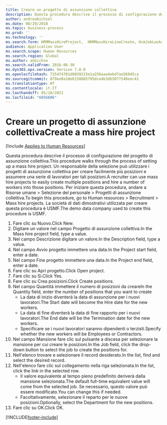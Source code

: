 ```yaml
---
title: Creare un progetto di assunzione collettiva
description: Questa procedura descrive il processo di configurazione del progetto di assunzione collettiva.
author: andreabichsel
ms.date: 08/29/2018
ms.topic: business-process
ms.prod: ''
ms.technology: ''
ms.search.form: HRMMassHireProject,  HRMMassHireLineCreate, HcmJobLookup, HcmPersonnelManagementWorkspace
audience: Application User
ms.search.scope: Human Resources
ms.search.region: Global
ms.author: anbichse
ms.search.validFrom: 2016-06-30
ms.dyn365.ops.version: Version 7.0.0
ms.openlocfilehash: 7254f4701d0839215e1a256aaa4ebd7ae56945ca
ms.sourcegitcommit: 879ee8a10e6158885795dce4b3db5077540eec41
ms.translationtype: HT
ms.contentlocale: it-IT
ms.lasthandoff: 05/18/2021
ms.locfileid: "6056806"
---
```

# <a name="create-a-mass-hire-project"></a><span data-ttu-id="22ab5-103">Creare un progetto di assunzione collettiva</span><span class="sxs-lookup"><span data-stu-id="22ab5-103">Create a mass hire project</span></span>

[!include [Applies to Human Resources](../includes/applies-to-hr.md)]



<span data-ttu-id="22ab5-104">Questa procedura descrive il processo di configurazione del progetto di assunzione collettiva.</span><span class="sxs-lookup"><span data-stu-id="22ab5-104">This procedure walks through the process of setting up a mass hire project.</span></span> <span data-ttu-id="22ab5-105">Un responsabile della selezione può utilizzare i progetti di assunzione collettiva per creare facilmente più posizioni e assumere una serie di lavoratori per tali posizioni.</span><span class="sxs-lookup"><span data-stu-id="22ab5-105">A recruiter can use mass hire projects to easily create multiple positions and hire a number of workers into those positions.</span></span> <span data-ttu-id="22ab5-106">Per iniziare questa procedura, andare a Risorse umane > Selezione del personale > Progetti di assunzione collettiva.</span><span class="sxs-lookup"><span data-stu-id="22ab5-106">To begin this procedure, go to Human resources > Recruitment > Mass hire projects.</span></span> <span data-ttu-id="22ab5-107">La società di dati dimostrativi utilizzata per creare questa procedura è USMF.</span><span class="sxs-lookup"><span data-stu-id="22ab5-107">The demo data company used to create this procedure is USMF.</span></span>

1. <span data-ttu-id="22ab5-108">Fare clic su Nuovo.</span><span class="sxs-lookup"><span data-stu-id="22ab5-108">Click New.</span></span>
2. <span data-ttu-id="22ab5-109">Digitare un valore nel campo Progetto di assunzione collettiva.</span><span class="sxs-lookup"><span data-stu-id="22ab5-109">In the Mass hire project field, type a value.</span></span>
3. <span data-ttu-id="22ab5-110">Nel campo Descrizione digitare un valore.</span><span class="sxs-lookup"><span data-stu-id="22ab5-110">In the Description field, type a value.</span></span>
4. <span data-ttu-id="22ab5-111">Nel campo Avvio progetto immettere una data.</span><span class="sxs-lookup"><span data-stu-id="22ab5-111">In the Project start field, enter a date.</span></span>
5. <span data-ttu-id="22ab5-112">Nel campo Fine progetto immettere una data.</span><span class="sxs-lookup"><span data-stu-id="22ab5-112">In the Project end field, enter a date.</span></span>
6. <span data-ttu-id="22ab5-113">Fare clic su Apri progetto.</span><span class="sxs-lookup"><span data-stu-id="22ab5-113">Click Open project.</span></span>
7. <span data-ttu-id="22ab5-114">Fare clic su Sì.</span><span class="sxs-lookup"><span data-stu-id="22ab5-114">Click Yes.</span></span>
8. <span data-ttu-id="22ab5-115">Fare clic su Crea posizioni.</span><span class="sxs-lookup"><span data-stu-id="22ab5-115">Click Create positions.</span></span>
9. <span data-ttu-id="22ab5-116">Nel campo Quantità immettere il numero di posizioni da creare</span><span class="sxs-lookup"><span data-stu-id="22ab5-116">In the Quantity field, enter the number of positions that you want to create</span></span>
    * <span data-ttu-id="22ab5-117">La data di inizio diventerà la data di assunzione per i nuovi lavoratori.</span><span class="sxs-lookup"><span data-stu-id="22ab5-117">The Start date will become the Hire date for the new workers.</span></span>  
    * <span data-ttu-id="22ab5-118">La data di fine diventerà la data di fine rapporto per i nuovi lavoratori.</span><span class="sxs-lookup"><span data-stu-id="22ab5-118">The End date will be the Termination date for the new workers.</span></span>  
    * <span data-ttu-id="22ab5-119">Specificare se i nuovi lavoratori saranno dipendenti o terzisti.</span><span class="sxs-lookup"><span data-stu-id="22ab5-119">Specify whether the new workers will be Employees or Contractors.</span></span>  
10. <span data-ttu-id="22ab5-120">Nel campo Mansione fare clic sul pulsante a discesa per selezionare la mansione per cui creare le posizioni.</span><span class="sxs-lookup"><span data-stu-id="22ab5-120">In the Job field, click the drop-down button to select the job to create the positions for.</span></span>
11. <span data-ttu-id="22ab5-121">Nell'elenco trovare e selezionare il record desiderato.</span><span class="sxs-lookup"><span data-stu-id="22ab5-121">In the list, find and select the desired record.</span></span>
12. <span data-ttu-id="22ab5-122">Nell'elenco fare clic sul collegamento nella riga selezionata.</span><span class="sxs-lookup"><span data-stu-id="22ab5-122">In the list, click the link in the selected row.</span></span>
    * <span data-ttu-id="22ab5-123">Il valore equivalente al tempo pieno predefinito deriverà dalla mansione selezionata.</span><span class="sxs-lookup"><span data-stu-id="22ab5-123">The default full-time equivalent value will come from the selected job.</span></span> <span data-ttu-id="22ab5-124">Se necessario, questo valore può essere modificato.</span><span class="sxs-lookup"><span data-stu-id="22ab5-124">You can change this if needed.</span></span>  
    * <span data-ttu-id="22ab5-125">Facoltativamente, selezionare il reparto per le nuove posizioni.</span><span class="sxs-lookup"><span data-stu-id="22ab5-125">Optionally, select the Department for the new positions.</span></span>  
13. <span data-ttu-id="22ab5-126">Fare clic su OK.</span><span class="sxs-lookup"><span data-stu-id="22ab5-126">Click OK.</span></span>



[!INCLUDE[footer-include](../includes/footer-banner.md)]